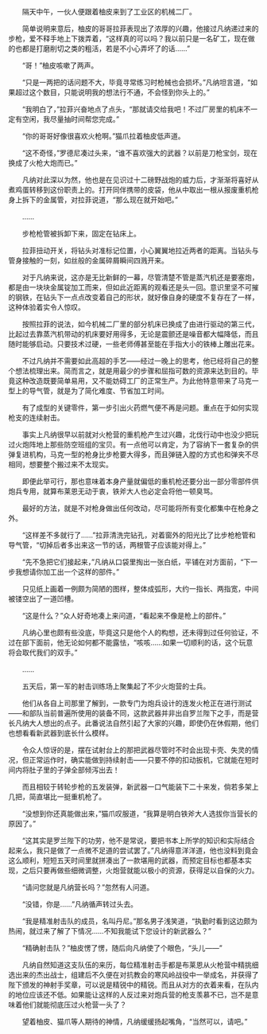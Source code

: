 　　隔天中午，一伙人便跟着柚皮来到了工业区的机械二厂。

　　简单说明来意后，柚皮的哥哥拉菲表现出了浓厚的兴趣，他接过凡纳递过来的步枪，爱不释手地上下拨弄着，“这样真的可以吗？我以前只是一名矿工，现在做的也都是打磨削切之类的粗活，若是不小心弄坏了的话……”

　　“哥！”柚皮咳嗽了两声。

　　“只是一两把的话问题不大，毕竟寻常练习时枪械也会损坏。”凡纳坦言道，“如果超过这个数目，只能说明我的想法行不通，不会怪到你头上的。”

　　“我明白了，”拉菲兴奋地点了点头，“那就请交给我吧！不过厂房里的机床不一定有空闲，我尽量抽时间帮您完成。”

　　“你的哥哥好像很喜欢火枪啊。”猫爪拉着柚皮低声道。

　　“这不奇怪，”罗德尼凑过头来，“谁不喜欢强大的武器？以前是刀枪宝剑，现在换成了火枪大炮而已。”

　　凡纳对此深以为然，他也是在见识过十二磅野战炮的威力后，才渐渐将喜好从煮鸡蛋转移到这份职责上的。打开同伴携带的皮袋，他从中取出一根从报废重机枪身上拆下的金属管，对拉菲说道，“那么现在就开始吧。”

　　……

　　步枪枪管被拆卸下来，固定在钻床上。

　　拉菲扭动开关，将钻头对准标记位置，小心翼翼地拉近两者的距离。当钻头与管身接触的一刻，如丝般的金属碎屑瞬间四溅开来。

　　对于凡纳来说，这亦是无比新鲜的一幕，尽管清楚不管是蒸汽机还是要塞炮，都是由一块块金属锭加工而来，但如此近距离的观看还是头一回。意识里坚不可摧的钢铁，在钻头下一点点改变着自己的形状，就好像自身的硬度不复存在了一样，这种体验着实令人惊叹。

　　按照拉菲的说法，如今机械二厂里的部分机床已换成了由进行驱动的第三代，比起过去靠蒸汽机带动的机床要好用得多，无论是震颤还是噪音都大幅降低，而且随时能够启动。只要技术过硬，一些老师傅甚至能在手指大小的铁棒上雕出花来。

　　不过凡纳并不需要如此高超的手艺——经过一晚上的思考，他已经将自己的整个想法梳理出来。简而言之，就是用最少的步骤和屈指可数的资源来达到目的。毕竟这种改造既要简单易用，又不能妨碍工厂的正常生产。为此他特意带来了马克一型上的导气管，就是为了简化难度、节省加工时间。

　　有了成型的关键零件，第一步引出火药燃气便不再是问题。重点在于如何实现枪支的连续射击。

　　事实上凡纳很早以前就对火枪营的重机枪产生过兴趣，北伐行动中也没少把玩过火炮阵地上那些防空班组的宝贝。有一点他可以肯定，为了容纳下一套复杂的供弹复进机构，马克一型的枪身比步枪要大得多，而且弹链入膛的方式也和弹夹不尽相同，想要整个搬过来不太现实。

　　即便此举可行，那也意味着本身产量就偏低的重机枪还要分出一部分零部件供炮兵专用，就算布莱恩无动于衷，铁斧大人也必定会将他一顿臭骂。

　　最好的方法，就是不对枪身做出任何改动，尽可能将所有变化都集中在枪身之外。

　　“这样差不多就行了……”拉菲清洗完钻孔，对着窗外的阳光比了比步枪枪管和导气管，“切掉后者多出来这一节的话，两根管子应该能对得上。”

　　“先不急把它们接起来，”凡纳从口袋里掏出一张白纸，平铺在对方面前，“下一步我想请你加工出一个这样的部件。”

　　只见纸上画着一例颇为简陋的图样，整体成弧形，大约一指长、两指宽，中间被镂空出了一道凹槽。

　　“这是什么？”众人好奇地凑上来问道，“看起来不像是枪上的部件。”

　　凡纳心里也颇有些没底，毕竟这只是他个人的构想，还未得到过任何验证，不过在部下面前，他无论如何都不能露怯，“咳咳……如果一切顺利的话，这个玩意将会取代我们的双手。”

　　……

　　五天后，第一军的射击训练场上聚集起了不少火炮营的士兵。

　　他们从各自上司那里了解到，一款专门为炮兵设计的连发火枪正在进行测试——和部队当前普遍所使用的装备不同，这款武器并非出自罗兰陛下之手，而是营长凡纳大人想出的点子。此番说法自然引起了大家的兴趣，即使仍在休假期，他们也想看看新武器到底长什么模样。

　　令众人惊讶的是，摆在试射台上的那把武器尽管时不时会出现卡壳、失灵的情况，但正常运作时，确实能做到持续射击——只要不停的扣动扳机，它就能在短时间内将肚子里的子弹全部倾泻出去！

　　而且相较于转轮步枪的五发装弹，新武器一口气能装下二十来发，倘若多架上几把，简直堪比一挺重机枪了。

　　“没想到你还真能做出来，”猫爪叹服道，“我算是明白铁斧大人选拔你当营长的原因了。”

　　“这其实是罗兰陛下的功劳，他不是常说，要把书本上所学的知识和实际结合起来么，我只是做了一点微不足道的尝试罢了。”凡纳得意洋洋道，他也没料到竟会这么顺利，短短五天时间里就拼凑出了一款堪用的武器，而预定目标也都基本实现，之后只要再做些细微调整，火炮营就能以极小的资源，获得足以自保的火力。

　　“请问您就是凡纳营长吗？”忽然有人问道。

　　“没错，你是……”凡纳循声转过头去。

　　“我是精准射击队的成员，名叫丹尼。”那名男子浅笑道，“执勤时看到这边颇为热闹，就过来了解了下情况……不知我能试下您设计的新武器么？”

　　“精确射击队？”柚皮愣了愣，随后向凡纳使了个眼色，“头儿——”

　　凡纳自然知道这支队伍的来历，每位精准射击手都是布莱恩从火枪营中精挑细选出来的杰出战士，组建后不久便在对抗教会的寒风岭战役中一举成名，并获得了陛下颁发的神射手奖章，可以说是精锐中的精锐。而且从对方的衣着来看，在队内的地位应该还不低。如果能让这样的人反过来对炮兵营的枪支羡慕不已，岂不是意味着他们就能彻底压过火枪营一头了？

　　望着柚皮、猫爪等人期待的神情，凡纳缓缓扬起嘴角，“当然可以，请吧。”

